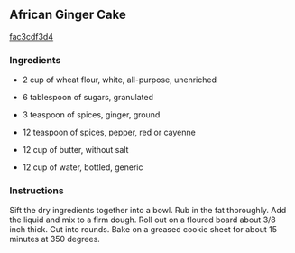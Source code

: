 ## African Ginger Cake

[fac3cdf3d4](http://www.food.com/recipe/african-ginger-cake-2155)

### Ingredients

 - 2 cup of wheat flour, white, all-purpose, unenriched

 - 6 tablespoon of sugars, granulated

 - 3 teaspoon of spices, ginger, ground

 - 12 teaspoon of spices, pepper, red or cayenne

 - 12 cup of butter, without salt

 - 12 cup of water, bottled, generic

### Instructions

Sift the dry ingredients together into a bowl. Rub in the fat thoroughly. Add the liquid and mix to a firm dough. Roll out on a floured board about 3/8 inch thick. Cut into rounds. Bake on a greased cookie sheet for about 15 minutes at 350 degrees.